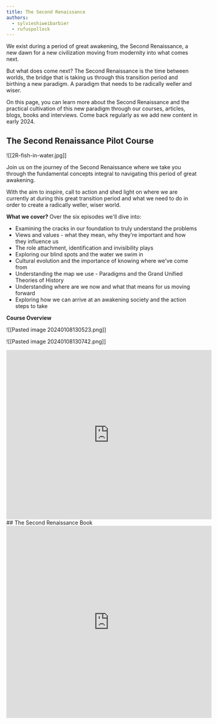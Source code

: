 ```yaml
---
title: The Second Renaissance
authors:
  - sylvieshiweibarbier
  - rufuspollock
---
```


We exist during a period of great awakening, the Second Renaissance, a new dawn for a new civilization moving from modernity into what comes next. 

But what does come next? The Second Renaissance is the time between worlds, the bridge that is taking us through this transition period and birthing a new paradigm. A paradigm that needs to be radically weller and wiser. 

On this page, you can learn more about the Second Renaissance and the practical cultivation of this new paradigm through our courses, articles, blogs, books and interviews. Come back regularly as we add new content in early 2024.

## The Second Renaissance Pilot Course

![[2R-fish-in-water.jpg]]

Join us on the journey of the Second Renaissance where we take you through the fundamental concepts integral to navigating this period of great awakening. 

With the aim to inspire, call to action and shed light on where we are currently at during this great transition period and what we need to do in order to create a radically weller, wiser world.

**What we cover?**
Over the six episodes we'll dive into:
- Examining the cracks in our foundation to truly understand the problems
- Views and values - what they mean, why they're important and how they influence us
- The role attachment, identification and invisibility plays 
- Exploring our blind spots and the water we swim in
- Cultural evolution and the importance of knowing where we've come from
- Understanding the map we use - Paradigms and the Grand Unified Theories of History
- Understanding where are we now and what that means for us moving forward
- Exploring how we can arrive at an awakening society and the action steps to take

**Course Overview**

![[Pasted image 20240108130523.png]]

![[Pasted image 20240108130742.png]]

<iframe width="540" height="445" src="https://1ebb0834.sibforms.com/serve/MUIFAKXOqgu7Y07LUq7bW7S86OaHZLbRqA8wwnkF70e-OOFrNt4LIhDW1P0MsWLYtj2_AtCuLmqLBruikx3Ywi5XBV2Vm20ewFwL3a5coxW3LR2-BmvI-YHIndCHEkrAm85Q3um0WL6CiA3vJD76Pigp7df2ADTVxzMTzG1uehKwnfvVNypoYASpoEL-uZFzWf2YkE_vBcZUU3uf" frameborder="0" scrolling="auto" allowfullscreen></iframe>
## The Second Renaissance Book

<iframe width="540" height="505" src="https://1ebb0834.sibforms.com/serve/MUIEAIO5LjUG721pq9SfFmfJkJbo4_ssAmnvFK2_aXLiU4wmH87Rmmn99_a8t69_vTSd3gGTsjAnRttUKCxkEUO0PytZFpS1eKcn1l1u2uNUuqkspuj-OKyw8A1tsK1kvVOKhIiQ8uoD6aWhzZVF4M5ZDukCn27RA-qtVOuSO9tt_sdEJXjV8GpVXULIUnctY7ZupC_l3DDCIcM4" frameborder="0" scrolling="auto" allowFullscreen></iframe>

